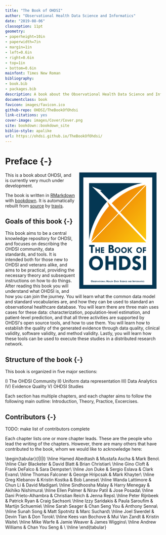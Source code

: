 ```yaml
--- 
title: "The Book of OHDSI"
author: "Observational Health Data Science and Informatics"
date: "2019-08-06"
classoption: 11pt      
geometry:
- paperheight=10in 
- paperwidth=7in
- margin=1in
- left=0.6in
- right=0.6in
- top=1in
- bottom=0.6in
mainfont: Times New Roman
bibliography:
- book.bib
- packages.bib
description: A book about the Observational Health Data Science and Informatics (OHDS). It described the OHDSI community, open standards and open source software.
documentclass: book
favicon: images/favicon.ico
github-repo: OHDSI/TheBookOfOhdsi
link-citations: yes
cover-image: images/Cover/Cover.png
site: bookdown::bookdown_site
biblio-style: apalike
url: https://ohdsi.github.io/TheBookOfOhdsi/
---
```




# Preface {-}

<img src="images/Cover/Cover.png" width="250" height="375" alt="Cover image" align="right" style="margin: 0 1em 0 1em" /> This is a book about OHDSI, and is currently very much under development. 

The book is written in [RMarkdown](https://rmarkdown.rstudio.com) with [bookdown](https://bookdown.org). It is automatically rebuilt from [source](https://github.com/OHDSI/TheBookOfOhdsi) by [travis](http://travis-ci.org/). 

## Goals of this book {-}

This book aims to be a central knowledge repository for OHDSI, and focuses on describing the OHDSI community, data standards, and tools. It is intended both for those new to OHDSI and veterans alike, and aims to be practical, providing the necessary theory and subsequent instructions on how to do things. After reading this book you will understand what OHDSI is, and how you can join the journey. You will learn what the common data model and standard vocabularies are, and how they can be used to standard an observational healthcare database. You will learn there are three main uses cases for these data: characterization, population-level estimation, and patient-level prediction, and that all three activities are supported by OHDSI's open source tools, and how to use them. You will learn how to establish the quality of the generated evidence through data quality, clinical validity, software validity, and method validity. Lastly, you will learn how these tools can be used to execute these studies in a distributed research network.

## Structure of the book {-}

This book is organized in five major sections: 

I) The OHDSI Community
II) Uniform data representation
III) Data Analytics
IV) Evidence Quality
V) OHDSI Studies

Each section has multiple chapters, and each chapter aims to follow the following main outline: Introduction, Theory, Practice, Excercises. 

## Contributors {-}

TODO: make list of contributors complete

Each chapter lists one or more chapter leads. These are the people who lead the writing of the chapters. However, there are many others that have contributed to the book, whom we would like to acknowledge here:


\begin{tabular}{l|l|l}
\hline
Hamed Abedtash & Mustafa Ascha & Mark Beno\\
\hline
Clair Blacketer & David Blatt & Brian Christian\\
\hline
Gino Cloft & Frank DeFalco & Sara Dempster\\
\hline
Jon Duke & Sergio Eslava & Clark Evans\\
\hline
Thomas Falconer & George Hripcsak & Mark Khayter\\
\hline
Greg Klebanov & Kristin Kostka & Bob Lanese\\
\hline
Wanda Lattimore & Chun Li & David Madigan\\
\hline
Sindhoosha  Malay & Harry Menegay & Akihiko Nishimura\\
\hline
Ellen Palmer & Nirav Patil & Jose Posada\\
\hline
Dani Prieto-Alhambra & Christian Reich & Jenna Reps\\
\hline
Peter Rijnbeek & Patrick Ryan & Craig Sachson\\
\hline
Izzy Saridakis & Paula Saroufim & Martijn Schuemie\\
\hline
Sarah Seager & Chan Seng You & Anthony Senna\\
\hline
Sunah Song & Matt Spotnitz & Marc Suchard\\
\hline
Joel Swerdel & Devin Tian & Don Torok\\
\hline
Kees van Bochove & Mui Van Zandt & Kristin Waite\\
\hline
Mike Warfe & Jamie Weaver & James Wiggins\\
\hline
Andrew Williams & Chan You Seng & \\
\hline
\end{tabular}

